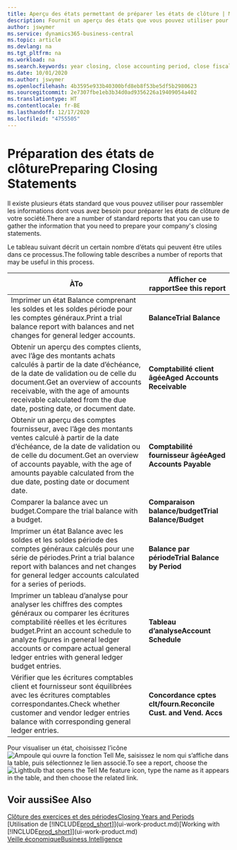 ```yaml
---
title: Aperçu des états permettant de préparer les états de clôture | Microsoft Docs
description: Fournit un aperçu des états que vous pouvez utiliser pour rassembler les informations pour préparer les états de clôture de votre société à la fin de l’année fiscale.
author: jswymer
ms.service: dynamics365-business-central
ms.topic: article
ms.devlang: na
ms.tgt_pltfrm: na
ms.workload: na
ms.search.keywords: year closing, close accounting period, close fiscal year, aging, creditor payments, vendor payments, assets, liabilities, equity, analysis, reporting, financial report, business intelligence, BI, Power Bi, KPI
ms.date: 10/01/2020
ms.author: jswymer
ms.openlocfilehash: 4b3595e933b40300bfd8eb8f53be5df5b2980623
ms.sourcegitcommit: 2e7307fbe1eb3b34d0ad9356226a19409054a402
ms.translationtype: HT
ms.contentlocale: fr-BE
ms.lasthandoff: 12/17/2020
ms.locfileid: "4755505"
---
```

# <a name="preparing-closing-statements"></a><span data-ttu-id="b0764-103">Préparation des états de clôture</span><span class="sxs-lookup"><span data-stu-id="b0764-103">Preparing Closing Statements</span></span>
<span data-ttu-id="b0764-104">Il existe plusieurs états standard que vous pouvez utiliser pour rassembler les informations dont vous avez besoin pour préparer les états de clôture de votre société.</span><span class="sxs-lookup"><span data-stu-id="b0764-104">There are a number of standard reports that you can use to gather the information that you need to prepare your company's closing statements.</span></span>

<span data-ttu-id="b0764-105">Le tableau suivant décrit un certain nombre d’états qui peuvent être utiles dans ce processus.</span><span class="sxs-lookup"><span data-stu-id="b0764-105">The following table describes a number of reports that may be useful in this process.</span></span>  

| <span data-ttu-id="b0764-106">À</span><span class="sxs-lookup"><span data-stu-id="b0764-106">To</span></span> | <span data-ttu-id="b0764-107">Afficher ce rapport</span><span class="sxs-lookup"><span data-stu-id="b0764-107">See this report</span></span> |
| --- | --- |
| <span data-ttu-id="b0764-108">Imprimer un état Balance comprenant les soldes et les soldes période pour les comptes généraux.</span><span class="sxs-lookup"><span data-stu-id="b0764-108">Print a trial balance report with balances and net changes for general ledger accounts.</span></span> |<span data-ttu-id="b0764-109">**Balance**</span><span class="sxs-lookup"><span data-stu-id="b0764-109">**Trial Balance**</span></span> |
| <span data-ttu-id="b0764-110">Obtenir un aperçu des comptes clients, avec l’âge des montants achats calculés à partir de la date d’échéance, de la date de validation ou de celle du document.</span><span class="sxs-lookup"><span data-stu-id="b0764-110">Get an overview of accounts receivable, with the age of amounts receivable calculated from the due date, posting date, or document date.</span></span> |<span data-ttu-id="b0764-111">**Comptabilité client âgée**</span><span class="sxs-lookup"><span data-stu-id="b0764-111">**Aged Accounts Receivable**</span></span> |
| <span data-ttu-id="b0764-112">Obtenir un aperçu des comptes fournisseur, avec l’âge des montants ventes calculé à partir de la date d’échéance, de la date de validation ou de celle du document.</span><span class="sxs-lookup"><span data-stu-id="b0764-112">Get an overview of accounts payable, with the age of amounts payable calculated from the due date, posting date or document date.</span></span> |<span data-ttu-id="b0764-113">**Comptabilité fournisseur âgée**</span><span class="sxs-lookup"><span data-stu-id="b0764-113">**Aged Accounts Payable**</span></span> |
| <span data-ttu-id="b0764-114">Comparer la balance avec un budget.</span><span class="sxs-lookup"><span data-stu-id="b0764-114">Compare the trial balance with a budget.</span></span> |<span data-ttu-id="b0764-115">**Comparaison balance/budget**</span><span class="sxs-lookup"><span data-stu-id="b0764-115">**Trial Balance/Budget**</span></span> |
| <span data-ttu-id="b0764-116">Imprimer un état Balance avec les soldes et les soldes période des comptes généraux calculés pour une série de périodes.</span><span class="sxs-lookup"><span data-stu-id="b0764-116">Print a trial balance report with balances and net changes for general ledger accounts calculated for a series of periods.</span></span> |<span data-ttu-id="b0764-117">**Balance par période**</span><span class="sxs-lookup"><span data-stu-id="b0764-117">**Trial Balance by Period**</span></span> |
| <span data-ttu-id="b0764-118">Imprimer un tableau d’analyse pour analyser les chiffres des comptes généraux ou comparer les écritures comptabilité réelles et les écritures budget.</span><span class="sxs-lookup"><span data-stu-id="b0764-118">Print an account schedule to analyze figures in general ledger accounts or compare actual general ledger entries with general ledger budget entries.</span></span> |<span data-ttu-id="b0764-119">**Tableau d’analyse**</span><span class="sxs-lookup"><span data-stu-id="b0764-119">**Account Schedule**</span></span> |
| <span data-ttu-id="b0764-120">Vérifier que les écritures comptables client et fournisseur sont équilibrées avec les écritures comptables correspondantes.</span><span class="sxs-lookup"><span data-stu-id="b0764-120">Check whether customer and vendor ledger entries balance with corresponding general ledger entries.</span></span> |<span data-ttu-id="b0764-121">**Concordance cptes clt/fourn.**</span><span class="sxs-lookup"><span data-stu-id="b0764-121">**Reconcile Cust. and Vend. Accs**</span></span> |

<span data-ttu-id="b0764-122">Pour visualiser un état, choisissez l’icône ![Ampoule qui ouvre la fonction Tell Me](media/ui-search/search_small.png "Dites-moi ce que vous voulez faire"), saisissez le nom qui s’affiche dans la table, puis sélectionnez le lien associé.</span><span class="sxs-lookup"><span data-stu-id="b0764-122">To see a report, choose the ![Lightbulb that opens the Tell Me feature](media/ui-search/search_small.png "Tell me what you want to do") icon, type the name as it appears in the table, and then choose the related link.</span></span>

## <a name="see-also"></a><span data-ttu-id="b0764-123">Voir aussi</span><span class="sxs-lookup"><span data-stu-id="b0764-123">See Also</span></span>
[<span data-ttu-id="b0764-124">Clôture des exercices et des périodes</span><span class="sxs-lookup"><span data-stu-id="b0764-124">Closing Years and Periods</span></span>](year-close-years-periods.md)  
<span data-ttu-id="b0764-125">[Utilisation de [!INCLUDE[prod_short](includes/prod_short.md)]](ui-work-product.md)</span><span class="sxs-lookup"><span data-stu-id="b0764-125">[Working with [!INCLUDE[prod_short](includes/prod_short.md)]](ui-work-product.md)</span></span>  
[<span data-ttu-id="b0764-126">Veille économique</span><span class="sxs-lookup"><span data-stu-id="b0764-126">Business Intelligence</span></span>](bi.md)
